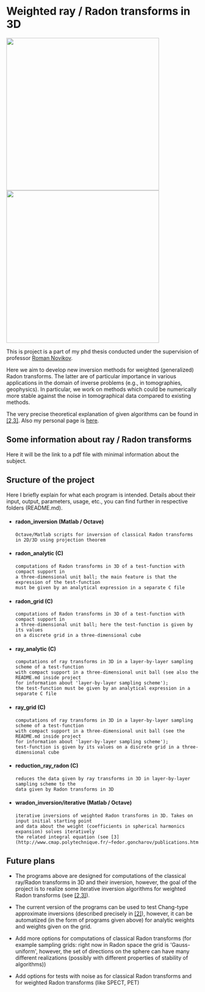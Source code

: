 # Weighted ray / Radon transforms in 3D

<p float="center">
  <img src="https://github.com/fedor-goncharov/Weighted-ray-Radon-transforms-in-3D/blob/master/pictures/k_comparison_output.gif" width="400" />
  <img src="https://github.com/fedor-goncharov/Weighted-ray-Radon-transforms-in-3D/blob/master/pictures/shepp_logan_reduction.gif" width="400" />
</p>

This is project is a part of my phd thesis conducted under the supervision of professor [Roman Novikov](http://www.cmap.polytechnique.fr/~novikov/).

Here we aim to develop new inversion methods for weighted (generalized) Radon transforms. 
The latter are of particular importance in various applications in the domain of inverse 
problems (e.g., in tomographies, geophysics). In particular, we work on methods which 
could be numerically more stable against the noise in tomographical data compared to existing methods. 

The very precise theoretical explanation of given algorithms can be found in [[2,3]](http://www.cmap.polytechnique.fr/~fedor.goncharov/publications.html).
Also my personal page is [here](http://www.cmap.polytechnique.fr/~fedor.goncharov/).

## Some information about ray / Radon transforms

Here it will be the link to a pdf file with minimal information about the subject. 

## Sructure of the project

Here I briefly explain for what each program is intended. Details about their input, output, parameters, usage, etc., 
you can find further in respective folders (README.md).

  * #### radon_inversion (Matlab / Octave)
        Octave/Matlab scripts for inversion of classical Radon transforms in 2D/3D using projection theorem 
  
  * #### radon_analytic (C) 
        computations of Radon transforms in 3D of a test-function with compact support in 
        a three-dimensional unit ball; the main feature is that the expression of the test-function 
        must be given by an analytical expression in a separate C file
  
  * #### radon_grid (C)
        computations of Radon transforms in 3D of a test-function with compact support in 
        a three-dimensional unit ball; here the test-function is given by its values 
        on a discrete grid in a three-dimensional cube 
  
  * #### ray_analytic (C) 
        computations of ray transforms in 3D in a layer-by-layer sampling scheme of a test-function 
        with compact support in a three-dimensional unit ball (see also the README.md inside project 
        for information about 'layer-by-layer sampling scheme');
        the test-function must be given by an analytical expression in a separate C file
  
  * #### ray_grid (C)
        computations of ray transforms in 3D in a layer-by-layer sampling scheme of a test-function 
        with compact support in a three-dimensional unit ball (see the README.md inside project 
        for information about 'layer-by-layer sampling scheme');
        test-function is given by its values on a discrete grid in a three-dimensional cube
  
  * #### reduction_ray_radon (C)
        reduces the data given by ray transforms in 3D in layer-by-layer sampling scheme to the 
        data given by Radon transforms in 3D
  * #### wradon_inversion/iterative (Matlab / Octave)
        iterative inversions of weighted Radon transforms in 3D. Takes on input initial starting point 
        and data about the weight (coefficients in spherical harmonics expansion) solves iteratively 
        the related integral equation (see [3](http://www.cmap.polytechnique.fr/~fedor.goncharov/publications.html)).

## Future plans

  * The programs above are designed for computations of the classical ray/Radon transforms in 3D and their inversion, however, 
  the goal of the project is to realize some iterative inversion algorithms for weighted Radon transforms (see [[2,3]](http://www.cmap.polytechnique.fr/~fedor.goncharov/publications.html)). 
  
  * The current version of the programs can be used to test Chang-type approximate inversions (described 
    precisely in [[2]](http://www.cmap.polytechnique.fr/~fedor.goncharov/publications.html)), however, it can be 
    automatized (in the form of programs given above) for analytic weights and weights given on the grid.
      
  * Add more options for computations of classical Radon transforms (for example sampling grids: 
      right now in Radon space the grid is 'Gauss-uniform', however, the set of directions on the sphere can have many 
      different realizations (possibly with different properties of stability of algorithms))
      
  * Add options for tests with noise as for classical Radon transforms and for weighted Radon transforms (like SPECT, PET)
      
      
      

